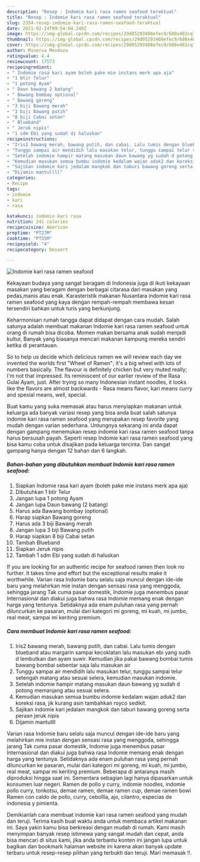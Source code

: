 ```yaml
---
description: "Resep : Indomie kari rasa ramen seafood teraktual"
title: "Resep : Indomie kari rasa ramen seafood teraktual"
slug: 2354-resep-indomie-kari-rasa-ramen-seafood-teraktual
date: 2021-02-24T09:54:04.240Z
image: https://img-global.cpcdn.com/recipes/29d05293408efec9/680x482cq70/indomie-kari-rasa-ramen-seafood-foto-resep-utama.jpg
thumbnail: https://img-global.cpcdn.com/recipes/29d05293408efec9/680x482cq70/indomie-kari-rasa-ramen-seafood-foto-resep-utama.jpg
cover: https://img-global.cpcdn.com/recipes/29d05293408efec9/680x482cq70/indomie-kari-rasa-ramen-seafood-foto-resep-utama.jpg
author: Minerva Mendoza
ratingvalue: 4.4
reviewcount: 17573
recipeingredient:
- " Indomie rasa kari ayam boleh pake mie instans merk apa aja"
- "1 btir Telur"
- "1 potong Ayam"
- " Daun bawang 2 batang"
- " Bawang bombay optional"
- " Bawang goreng"
- "3 biji Bawang merah"
- "3 biji Bawang putih"
- "8 biji Cabai setan"
- " Blueband"
- " Jeruk nipis"
- "1 sdm Ebi yang sudah di haluskan"
recipeinstructions:
- "Iris2 bawang merah, bawang putih, dan cabai. Lalu tumis dengan blueband atau margarin sampai kecoklatan lalu masukan ebi yang sudh d lembutkan dan ayam suwir. Kemudian jika pakai bawang bombai tumis bawang bombai sebentar saja lalu masukan air"
- "Tunggu sampai air mendidih lalu masukan telur, tunggu sampai telur setengah matang atau sesuai selera, kemudian masukan indomie."
- "Setelah indomie hampir matang masukan daun bawang yg sudah d potong memanjang atau sesuai selera."
- "Kemudian masukan semua bumbu indomie kedalam wajan aduk2 dan koreksi rasa, jik kurang asin tambahkan royco sedikit."
- "Sajikan indomie kari jedalam mangkok dan taburi bawang goreng serta perasn jeruk nipis"
- "Dijamin mantullll"
categories:
- Recipe
tags:
- indomie
- kari
- rasa

katakunci: indomie kari rasa 
nutrition: 241 calories
recipecuisine: American
preptime: "PT27M"
cooktime: "PT55M"
recipeyield: "4"
recipecategory: Dessert

---
```



![Indomie kari rasa ramen seafood](https://img-global.cpcdn.com/recipes/29d05293408efec9/680x482cq70/indomie-kari-rasa-ramen-seafood-foto-resep-utama.jpg)

Kekayaan budaya yang sangat beragam di Indonesia juga di ikuti kekayaan masakan yang beragam dengan berbagai citarasa dari masakan yang pedas,manis atau enak. Karasteristik makanan Nusantara indomie kari rasa ramen seafood yang kaya dengan rempah-rempah membawa kesan tersendiri bahkan untuk turis yang berkunjung.


Keharmonisan rumah tangga dapat didapat dengan cara mudah. Salah satunya adalah membuat makanan Indomie kari rasa ramen seafood untuk orang di rumah bisa dicoba. Momen makan bersama anak sudah menjadi kultur, Banyak yang biasanya mencari makanan kampung mereka sendiri ketika di perantauan.

So to help us decide which delicious ramen we will review each day we invented the worlds first &#34;Wheel of Ramen&#34;; it&#39;s a big wheel with lots of numbers basically. The flavour is definitely chicken but very muted really; I&#39;m not that impressed. Its reminiscent of our earlier review of the Rasa Gulai Ayam, just. After trying so many Indonesian instant noodles, it looks like the flavors are almost backwards - Rasa means flavor, kari means curry and spesial means, well, special.

Buat kamu yang suka memasak atau harus menyiapkan makanan untuk keluarga ada banyak variasi resep yang bisa anda buat salah satunya indomie kari rasa ramen seafood yang merupakan resep favorite yang mudah dengan varian sederhana. Untungnya sekarang ini anda dapat dengan gampang menemukan resep indomie kari rasa ramen seafood tanpa harus bersusah payah.
Seperti resep Indomie kari rasa ramen seafood yang bisa kamu coba untuk disajikan pada keluarga tercinta. Dan sangat gampang hanya dengan 12 bahan dan 6 langkah.


<!--inarticleads1-->

##### Bahan-bahan yang dibutuhkan membuat Indomie kari rasa ramen seafood:

1. Siapkan  Indomie rasa kari ayam (boleh pake mie instans merk apa aja)
1. Dibutuhkan 1 btir Telur
1. Jangan lupa 1 potong Ayam
1. Jangan lupa  Daun bawang (2 batang)
1. Harus ada  Bawang bombay (optional)
1. Harap siapkan  Bawang goreng
1. Harus ada 3 biji Bawang merah
1. Jangan lupa 3 biji Bawang putih
1. Harap siapkan 8 biji Cabai setan
1. Tambah  Blueband
1. Siapkan  Jeruk nipis
1. Tambah 1 sdm Ebi yang sudah di haluskan


If you are looking for an authentic recipe for seafood ramen then look no further. It takes time and effort but the exceptional results make it worthwhile. Varian rasa Indomie baru selalu saja muncul dengan ide-ide baru yang melahirkan mie instan dengan sensasi rasa yang menggoda, sehingga jarang Tak cuma pasar domestik, Indomie juga menembus pasar Internasional dan diakui juga bahwa rasa Indomie memang enak dengan harga yang tentunya. Setidaknya ada enam puluhan rasa yang pernah diluncurkan ke pasaran, mulai dari kategori mi goreng, mi kuah, mi jumbo, real meat, sampai mi keriting premium. 

<!--inarticleads2-->

##### Cara membuat  Indomie kari rasa ramen seafood:

1. Iris2 bawang merah, bawang putih, dan cabai. Lalu tumis dengan blueband atau margarin sampai kecoklatan lalu masukan ebi yang sudh d lembutkan dan ayam suwir. Kemudian jika pakai bawang bombai tumis bawang bombai sebentar saja lalu masukan air
1. Tunggu sampai air mendidih lalu masukan telur, tunggu sampai telur setengah matang atau sesuai selera, kemudian masukan indomie.
1. Setelah indomie hampir matang masukan daun bawang yg sudah d potong memanjang atau sesuai selera.
1. Kemudian masukan semua bumbu indomie kedalam wajan aduk2 dan koreksi rasa, jik kurang asin tambahkan royco sedikit.
1. Sajikan indomie kari jedalam mangkok dan taburi bawang goreng serta perasn jeruk nipis
1. Dijamin mantullll


Varian rasa Indomie baru selalu saja muncul dengan ide-ide baru yang melahirkan mie instan dengan sensasi rasa yang menggoda, sehingga jarang Tak cuma pasar domestik, Indomie juga menembus pasar Internasional dan diakui juga bahwa rasa Indomie memang enak dengan harga yang tentunya. Setidaknya ada enam puluhan rasa yang pernah diluncurkan ke pasaran, mulai dari kategori mi goreng, mi kuah, mi jumbo, real meat, sampai mi keriting premium. Beberapa di antaranya masih diproduksi hingga saat ini. Sementara sebagian lagi hanya dipasarkan untuk konsumen luar negeri. Ramen de pollo y curry, indomie noodles, indomie pollo curry, tonkotsu, demae ramen, demae ramen cup, demae ramen bowl Ramen con caldo de pollo, curry, cebollla, ajo, cilantro, especias de indonesia y pimienta. 

Demikianlah cara membuat indomie kari rasa ramen seafood yang mudah dan teruji. Terima kasih buat waktu anda untuk membaca artikel makanan ini. Saya yakin kamu bisa berkreasi dengan mudah di rumah. Kami masih menyimpan banyak resep istimewa yang sangat mudah dan cepat, anda bisa mencari di situs kami, jika anda terbantu konten ini jangan lupa untuk bagikan dan bookmark halaman website ini karena akan banyak update terbaru untuk resep-resep pilihan yang terbukti dan teruji. Mari memasak !!. 
